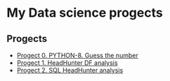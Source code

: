 # My Data science progects

## Progects

* [Progect 0. PYTHON-8. Guess the number ](https://github.com/MugenKom/Mugen_progects/tree/main/PYTHON-8_Guess_the_number)
* [Progect 1. HeadHunter DF analysis ](https://github.com/MugenKom/Mugen_progects/tree/main/HeadHunter_df_analysis)
* [Progect 2. SQL HeadHunter analysis ](______)
